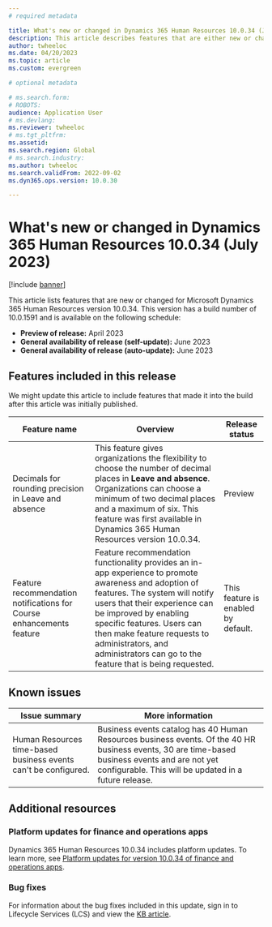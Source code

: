 ```yaml
---
# required metadata

title: What's new or changed in Dynamics 365 Human Resources 10.0.34 (July 2023)
description: This article describes features that are either new or changed in the Microsoft Dynamics 365 Human Resources version 10.0.34 preview release.
author: twheeloc
ms.date: 04/20/2023
ms.topic: article
ms.custom: evergreen

# optional metadata

# ms.search.form: 
# ROBOTS: 
audience: Application User
# ms.devlang: 
ms.reviewer: twheeloc
# ms.tgt_pltfrm: 
ms.assetid: 
ms.search.region: Global
# ms.search.industry: 
ms.author: twheeloc
ms.search.validFrom: 2022-09-02 
ms.dyn365.ops.version: 10.0.30

---
```


# What's new or changed in Dynamics 365 Human Resources 10.0.34 (July 2023)

[!include [banner](../../includes/preview-banner.md)]

This article lists features that are new or changed for Microsoft Dynamics 365 Human Resources version 10.0.34. This version has a build number of 10.0.1591 and is 
available on the following schedule:

- **Preview of release:** April 2023
- **General availability of release (self-update):** June 2023
- **General availability of release (auto-update):** June 2023


## Features included in this release

We might update this article to include features that made it into the build after this article was initially published.

| Feature name | Overview | Release status |
|----|----|----|
| Decimals for rounding precision in Leave and absence | This feature gives organizations the flexibility to choose the number of decimal places in **Leave and absence**. Organizations can choose a minimum of two decimal places and a maximum of six. This feature was first available in Dynamics 365 Human Resources version 10.0.34. | Preview |
| Feature recommendation notifications for Course enhancements feature | Feature recommendation functionality provides an in-app experience to promote awareness and adoption of features. The system will notify users that their experience can be improved by enabling specific features. Users can then make feature requests to administrators, and administrators can go to the feature that is being requested. | This feature is enabled by default. |

## Known issues

| Issue summary | More information |
| ---- | ---- | 
|Human Resources time-based business events can't be configured.| Business events catalog has 40 Human Resources business events. Of the 40 HR business events, 30 are time-based business events and are not yet configurable. This will be updated in a future release.|   


## Additional resources

### Platform updates for finance and operations apps

Dynamics 365 Human Resources 10.0.34 includes platform updates. To learn more, see [Platform updates for version 10.0.34 of finance and operations apps](../../fin-ops-core/dev-itpro/get-started/whats-new-platform-updates-10-0-34.md).

### Bug fixes

For information about the bug fixes included in this update, sign in to Lifecycle Services (LCS) and view the [KB article](https://fix.lcs.dynamics.com/Issue/Details?bugId=805875).


